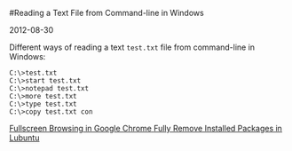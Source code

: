 #Reading a Text File from Command-line in Windows

2012-08-30

Different ways of reading a text `test.txt` file from command-line in Windows:

```
C:\>test.txt
C:\>start test.txt
C:\>notepad test.txt
C:\>more test.txt
C:\>type test.txt
C:\>copy test.txt con
```

<ins class='nfooter'><a id='fprev' href='#blog/2012/2012-09-02-Fullscreen-Browsing-in-Google-Chrome.md'>Fullscreen Browsing in Google Chrome</a> <a id='fnext' href='#blog/2012/2012-08-25-Fully-Remove-Installed-Packages-in-Lubuntu.md'>Fully Remove Installed Packages in Lubuntu</a></ins>
